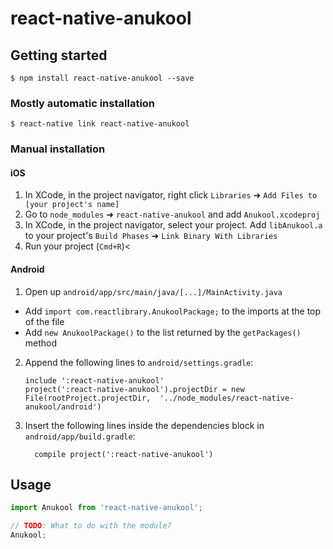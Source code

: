 
# react-native-anukool

## Getting started

`$ npm install react-native-anukool --save`

### Mostly automatic installation

`$ react-native link react-native-anukool`

### Manual installation


#### iOS

1. In XCode, in the project navigator, right click `Libraries` ➜ `Add Files to [your project's name]`
2. Go to `node_modules` ➜ `react-native-anukool` and add `Anukool.xcodeproj`
3. In XCode, in the project navigator, select your project. Add `libAnukool.a` to your project's `Build Phases` ➜ `Link Binary With Libraries`
4. Run your project (`Cmd+R`)<

#### Android

1. Open up `android/app/src/main/java/[...]/MainActivity.java`
  - Add `import com.reactlibrary.AnukoolPackage;` to the imports at the top of the file
  - Add `new AnukoolPackage()` to the list returned by the `getPackages()` method
2. Append the following lines to `android/settings.gradle`:
  	```
  	include ':react-native-anukool'
  	project(':react-native-anukool').projectDir = new File(rootProject.projectDir, 	'../node_modules/react-native-anukool/android')
  	```
3. Insert the following lines inside the dependencies block in `android/app/build.gradle`:
  	```
      compile project(':react-native-anukool')
  	```

## Usage
```javascript
import Anukool from 'react-native-anukool';

// TODO: What to do with the module?
Anukool;
```
